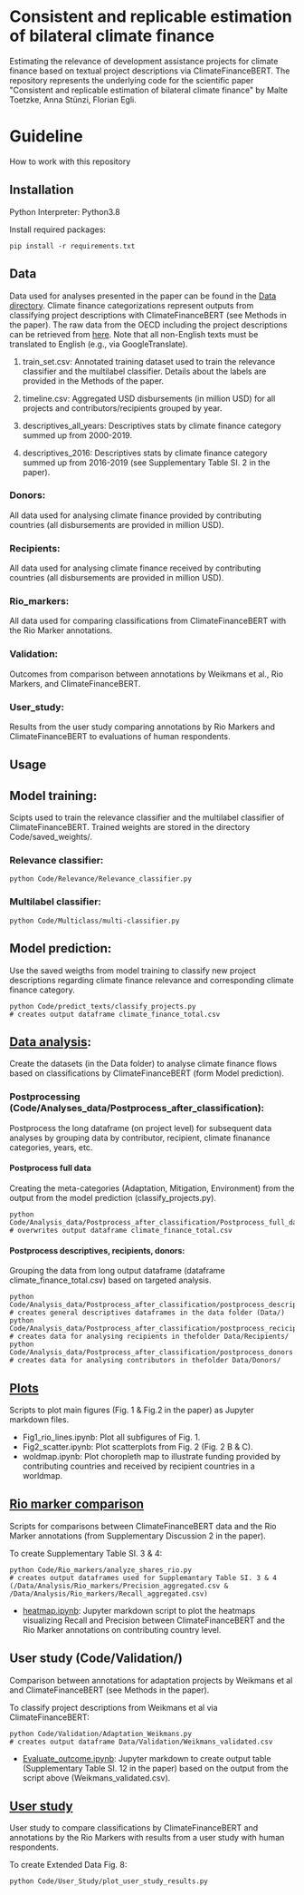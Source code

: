 # Consistent and replicable estimation of bilateral climate finance
Estimating the relevance of development assistance projects for climate finance based on textual project descriptions via ClimateFinanceBERT. 
The repository represents the underlying code for the scientific paper "Consistent and replicable estimation of bilateral climate finance" by Malte Toetzke, Anna Stünzi, Florian Egli. 

# Guideline
How to work with this repository

## Installation
Python Interpreter: Python3.8

Install required packages: 
```shell
pip install -r requirements.txt
```

## Data
Data used for analyses presented in the paper can be found in the [Data directory](/Data/). Climate finance categorizations represent outputs from classifying project descriptions with ClimateFinanceBERT (see Methods in the paper). The raw data from the OECD including the project descriptions can be retrieved from [here](https://stats.oecd.org/DownloadFiles.aspx?DatasetCode=CRS1). Note that all non-English texts must be translated to English (e.g., via GoogleTranslate).   

1. train_set.csv: Annotated training dataset used to train the relevance classifier and the multilabel classifier. Details about the labels are provided in the Methods of the paper. 

2. timeline.csv: Aggregated USD disbursements (in million USD) for all projects and contributors/recipients grouped by year. 

3. descriptives_all_years: Descriptives stats by climate finance category summed up from 2000-2019.

4. descriptives_2016: Descriptives stats by climate finance category summed up from 2016-2019 (see Supplementary Table SI. 2 in the paper). 

### Donors: 
All data used for analysing climate finance provided by contributing countries (all disbursements are provided in million USD).

### Recipients: 
All data used for analysing climate finance received by contributing countries (all disbursements are provided in million USD).

### Rio_markers: 
All data used for comparing classifications from ClimateFinanceBERT with the Rio Marker annotations. 

### Validation: 
Outcomes from comparison between annotations by Weikmans et al., Rio Markers, and ClimateFinanceBERT. 

### User_study: 
Results from the user study comparing annotations by Rio Markers and ClimateFinanceBERT to evaluations of human respondents. 

## Usage

## Model training: 
Scipts used to train the relevance classifier and the multilabel classifier of ClimateFinanceBERT. Trained weights are stored in the directory Code/saved_weights/.

### Relevance classifier: 
```shell
python Code/Relevance/Relevance_classifier.py
```

### Multilabel classifier:
```shell
python Code/Multiclass/multi-classifier.py
```

## Model prediction:
Use the saved weigths from model training to classify new project descriptions regarding climate finance relevance and corresponding climate finance category. 

```shell
python Code/predict_texts/classify_projects.py 
# creates output dataframe climate_finance_total.csv
```

## [Data analysis](Code/Analyses_data/): 
Create the datasets (in the Data folder) to analyse climate finance flows based on classifications by ClimateFinanceBERT (form Model prediction). 

### Postprocessing (Code/Analyses_data/Postprocess_after_classification):
Postprocess the long dataframe (on project level) for subsequent data analyses by grouping data by contributor, recipient, climate finanance categories, years, etc. 

#### Postprocess full data
Creating the meta-categories (Adaptation, Mitigation, Environment) from the output from the model prediction (classify_projects.py).
```shell
python Code/Analysis_data/Postprocess_after_classification/Postprocess_full_data.py
# overwrites output dataframe climate_finance_total.csv
```

#### Postprocess descriptives, recipients, donors:
Grouping the data from long output dataframe (dataframe climate_finance_total.csv) based on targeted analysis.  
```shell
python Code/Analysis_data/Postprocess_after_classification/postprocess_descriptives.py # creates general descriptives dataframes in the data folder (Data/)
python Code/Analysis_data/Postprocess_after_classification/postprocess_recicipients.py # creates data for analysing recipients in thefolder Data/Recipients/
python Code/Analysis_data/Postprocess_after_classification/postprocess_donors.py # creates data for analysing contributors in thefolder Data/Donors/
```

## [Plots](Code/Plots/)
Scripts to plot main figures (Fig. 1 & Fig.2 in the paper) as Jupyter markdown files. 

- Fig1_rio_lines.ipynb: Plot all subfigures of Fig. 1. 
- Fig2_scatter.ipynb: Plot scatterplots from Fig. 2 (Fig. 2 B & C).
- woldmap.ipynb: Plot choropleth map to illustrate funding provided by contributing countries and received by recipient countries in a worldmap. 

## [Rio marker comparison](Code/Rio_markers/)
Scripts for comparisons between ClimateFinanceBERT data and the Rio Marker annotations (from Supplementary Discussion 2 in the paper). 

To create Supplementary Table SI. 3 & 4: 
```shell
python Code/Rio_markers/analyze_shares_rio.py
# creates output dataframes used for Supplemantary Table SI. 3 & 4 (/Data/Analysis/Rio_markers/Precision_aggregated.csv & /Data/Analysis/Rio_markers/Recall_aggregated.csv)
```

- [heatmap.ipynb](Code/Rio_markers/heatmap.ipynb): Jupyter markdown script to plot the heatmaps visualizing Recall and Precision between ClimateFinanceBERT and the Rio Marker annotations on contributing country level.  

## User study (Code/Validation/)
Comparison between annotations for adaptation projects by Weikmans et al and ClimateFinanceBERT (see Methods in the paper). 

To classify project descriptions from Weikmans et al via ClimateFinanceBERT:
```shell
python Code/Validation/Adaptation_Weikmans.py
# creates output dataframe Data/Validation/Weikmans_validated.csv
```

- [Evaluate_outcome.ipynb](Code/Rio_markers/Evaluate_outcome.ipynb): Jupyter markdown to create output table (Supplementary Table SI. 12 in the paper) based on the output from the script above (Weikmans_validated.csv).


## [User study](Code/User_Study/)
User study to compare classifications by ClimateFinanceBERT and annotations by the Rio Markers with results from a user study with human respondents. 

To create Extended Data Fig. 8:
```shell
python Code/User_Study/plot_user_study_results.py
```








